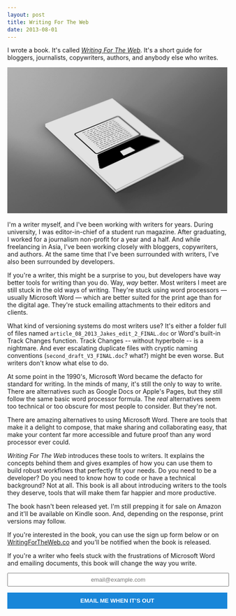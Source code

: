 ```yaml
---
layout: post
title: Writing For The Web
date: 2013-08-01
---
```


I wrote a book. It's called [*Writing For The Web*](http://writingfortheweb.co). It's a short guide for bloggers, journalists, copywriters, authors, and anybody else who writes.

<a href="http://writingfortheweb.co"><img class="img-wide big-box-shadow" src="/assets/2013-08-01-writing-for-the-web-announcement-book-mock.jpg" alt="Writing For The Web"></a>

I'm a writer myself, and I've been working with writers for years. During university, I was editor-in-chief of a student run magazine. After graduating, I worked for a journalism non-profit for a year and a half.  And while freelancing in Asia, I've been working closely with bloggers, copywriters, and authors. At the same time that I've been surrounded with writers, I've also been surrounded by developers.

If you're a writer, this might be a surprise to you, but developers have way better tools for writing than you do. Way, *way* better. Most writers I meet are still stuck in the old ways of writing. They're stuck using word processors — usually Microsoft Word — which are better suited for the print age than for the digital age. They're stuck emailing attachments to their editors and clients.

What kind of versioning systems do most writers use? It's either a folder full of files named `article_08_2013_Jakes_edit_2_FINAL.doc` or Word's built-in Track Changes function. Track Changes -- without hyperbole -- is a nightmare. And ever escalating duplicate files with cryptic naming conventions (`second_draft_V3_FINAL.doc`? what?) might be even worse. But writers don't know what else to do.

At some point in the 1990's, Microsoft Word became the defacto for standard for writing. In the minds of many, it's still the only to way to write. There are alternatives such as Google Docs or Apple's Pages, but they still follow the same basic word processor formula. The *real* alternatives seem too technical or too obscure for most people to consider. But they're not.

There are amazing alternatives to using Microsoft Word. There are tools that make it a delight to compose, that make sharing and collaborating easy, that make your content far more accessible and future proof than any word processor ever could.

*Writing For The Web* introduces these tools to writers. It explains the concepts behind them and gives examples of how you can use them to build robust workflows that perfectly fit your needs. Do you need to be a developer? Do you need to know how to code or have a technical background? Not at all. This book is all about introducing writers to the tools they deserve, tools that will make them far happier and more productive.

The book hasn't been released yet. I'm still prepping it for sale on Amazon and it'll be available on Kindle soon. And, depending on the response, print versions may follow.

If you're interested in the book, you can use the sign up form below or on [WritingForTheWeb.co](http://writingfortheweb.co/) and you'll be notified when the book is released.

If you're a writer who feels stuck with the frustrations of Microsoft Word and emailing documents, this book will change the way you write.

<form action="https://tinyletter.com/willmoyer" method="post" target="popupwindow" onsubmit="window.open('https://tinyletter.com/willmoyer', 'popupwindow', 'scrollbars=yes,width=800,height=600');return true"><p><input type="text" style="width: 100%; text-align: center; padding: .425em 0" name="email" id="tlemail" placeholder="email@example.com" /></p><input type="hidden" value="1" name="embed"/><input class="delta" style="background: #1986D9; font-weight: bold; color: #fff; border: none; width: 100%; padding: .85em 0" type="submit" value="EMAIL ME WHEN IT’S OUT" /></form>

